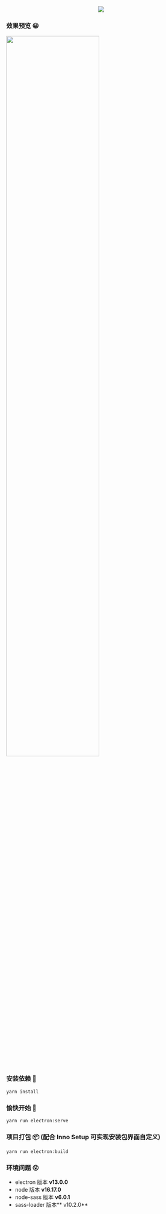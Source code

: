<div align="center">
  <img src="https://s2.loli.net/2022/10/27/BSjtrwK7Auc6sEg.png" />
</div>

### 效果预览 😀
<div align="left">
  <img src="https://files.catbox.moe/undkil.png" width="70%"/>
</div>

### 安装依赖 🔑

```
yarn install
```

### 愉快开始 🎉

```
yarn run electron:serve
```

### 项目打包 📦 (配合 Inno Setup 可实现安装包界面自定义)

```
yarn run electron:build
```

### 环境问题 😮

- electron 版本 **v13.0.0**
- node 版本 **v16.17.0**  
- node-sass 版本 **v6.0.1**
- sass-loader 版本** v10.2.0**
